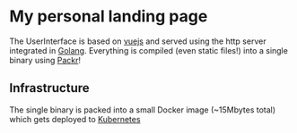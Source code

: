 # My personal landing page

The UserInterface is based on [vuejs](https://vuejs.org/) and served using the http server integrated in [Golang](https://golang.org/).
Everything is compiled (even static files!) into a single binary using [Packr](https://github.com/gobuffalo/packr)!

## Infrastructure
The single binary is packed into a small Docker image (~15Mbytes total) which gets deployed to [Kubernetes](https://kubernetes.io/)
